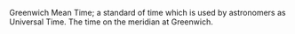 Greenwich Mean Time; a standard of time which is used by astronomers as
Universal Time. The time on the meridian at Greenwich.
